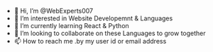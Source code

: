 - 👋 Hi, I’m @WebExperts007
- 👀 I’m interested in Website Developemnt & Languages
- 🌱 I’m currently learning React & Python
- 💞️ I’m looking to collaborate on these Languages to grow together
- 📫 How to reach me .by my user id or email address

<!---
WebExperts007/WebExperts007 is a ✨ special ✨ repository because its `README.md` (this file) appears on your GitHub profile.
You can click the Preview link to take a look at your changes.
--->
